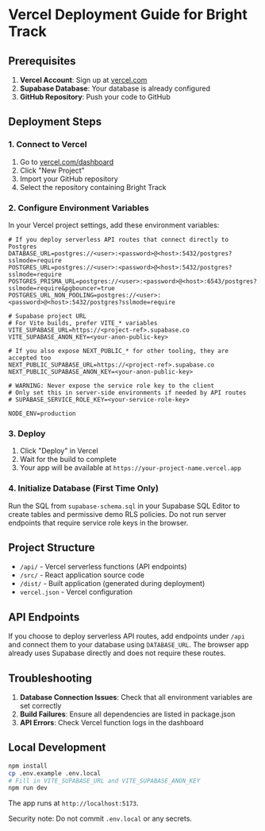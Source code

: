 # Vercel Deployment Guide for Bright Track

## Prerequisites

1. **Vercel Account**: Sign up at [vercel.com](https://vercel.com)
2. **Supabase Database**: Your database is already configured
3. **GitHub Repository**: Push your code to GitHub

## Deployment Steps

### 1. Connect to Vercel

1. Go to [vercel.com/dashboard](https://vercel.com/dashboard)
2. Click "New Project"
3. Import your GitHub repository
4. Select the repository containing Bright Track

### 2. Configure Environment Variables

In your Vercel project settings, add these environment variables:

```
# If you deploy serverless API routes that connect directly to Postgres
DATABASE_URL=postgres://<user>:<password>@<host>:5432/postgres?sslmode=require
POSTGRES_URL=postgres://<user>:<password>@<host>:5432/postgres?sslmode=require
POSTGRES_PRISMA_URL=postgres://<user>:<password>@<host>:6543/postgres?sslmode=require&pgbouncer=true
POSTGRES_URL_NON_POOLING=postgres://<user>:<password>@<host>:5432/postgres?sslmode=require

# Supabase project URL
# For Vite builds, prefer VITE_* variables
VITE_SUPABASE_URL=https://<project-ref>.supabase.co
VITE_SUPABASE_ANON_KEY=<your-anon-public-key>

# If you also expose NEXT_PUBLIC_* for other tooling, they are accepted too
NEXT_PUBLIC_SUPABASE_URL=https://<project-ref>.supabase.co
NEXT_PUBLIC_SUPABASE_ANON_KEY=<your-anon-public-key>

# WARNING: Never expose the service role key to the client
# Only set this in server-side environments if needed by API routes
# SUPABASE_SERVICE_ROLE_KEY=<your-service-role-key>

NODE_ENV=production
```

### 3. Deploy

1. Click "Deploy" in Vercel
2. Wait for the build to complete
3. Your app will be available at `https://your-project-name.vercel.app`

### 4. Initialize Database (First Time Only)

Run the SQL from `supabase-schema.sql` in your Supabase SQL Editor to create tables and permissive demo RLS policies. Do not run server endpoints that require service role keys in the browser.

## Project Structure

- `/api/` - Vercel serverless functions (API endpoints)
- `/src/` - React application source code
- `/dist/` - Built application (generated during deployment)
- `vercel.json` - Vercel configuration

## API Endpoints

If you choose to deploy serverless API routes, add endpoints under `/api` and connect them to your database using `DATABASE_URL`. The browser app already uses Supabase directly and does not require these routes.

## Troubleshooting

1. **Database Connection Issues**: Check that all environment variables are set correctly
2. **Build Failures**: Ensure all dependencies are listed in package.json
3. **API Errors**: Check Vercel function logs in the dashboard

## Local Development

```bash
npm install
cp .env.example .env.local
# Fill in VITE_SUPABASE_URL and VITE_SUPABASE_ANON_KEY
npm run dev
```

The app runs at `http://localhost:5173`.

Security note: Do not commit `.env.local` or any secrets.
